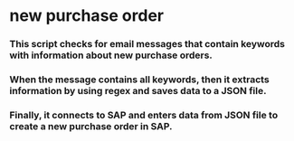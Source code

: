 # new purchase order
### This script checks for email messages that contain keywords with information about new purchase orders.
### When the message contains all keywords, then it extracts information by using regex and saves data to a JSON file.
### Finally, it connects to SAP and enters data from JSON file to create a new purchase order in SAP.
